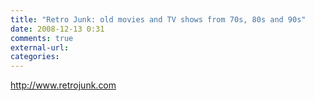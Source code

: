 ```yaml
---
title: "Retro Junk: old movies and TV shows from 70s, 80s and 90s"
date: 2008-12-13 0:31
comments: true
external-url:
categories:
---
```

<http://www.retrojunk.com>
